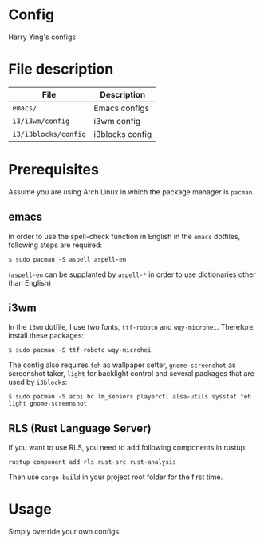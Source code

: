 # Config
Harry Ying's configs

# File description
File | Description
--- | ---
`emacs/` | Emacs configs
`i3/i3wm/config` | i3wm config
`i3/i3blocks/config` | i3blocks config

# Prerequisites
Assume you are using Arch Linux in which the package manager is `pacman`.  
## emacs
In order to use the spell-check function in English in the `emacs` dotfiles, following steps are required:  
```
$ sudo pacman -S aspell aspell-en
```
(`aspell-en` can be supplanted by `aspell-*` in order to use dictionaries other than English)  
## i3wm
In the `i3wm` dotfile, I use two fonts, `ttf-roboto` and `wqy-microhei`. Therefore, install these packages:  
```
$ sudo pacman -S ttf-roboto wqy-microhei
```
The config also requires `feh` as wallpaper setter, `gnome-screenshot` as screenshot taker, `light` for backlight control and several packages that are used by `i3blocks`:  
```
$ sudo pacman -S acpi bc lm_sensors playerctl alsa-utils sysstat feh light gnome-screenshot
```
## RLS (Rust Language Server)
If you want to use RLS, you need to add following components in rustup:  
```
rustup component add rls rust-src rust-analysis
```
Then use `cargo build` in your project root folder for the first time.

# Usage
Simply override your own configs.
